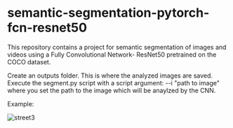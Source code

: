 # semantic-segmentation-pytorch-fcn-resnet50
This repository contains a project for semantic segmentation of images and videos using a Fully Convolutional Network- ResNet50  pretrained on the COCO dataset.

Create an outputs folder. This is where the analyzed images are saved. Execute the segment.py script with a script argument: --i "path to image" where you set the path to the image which will be anaylzed by the CNN.

Example:

![street3](https://user-images.githubusercontent.com/45377658/207542091-a037c475-5964-4ee5-8d2b-a71256987400.jpg)
